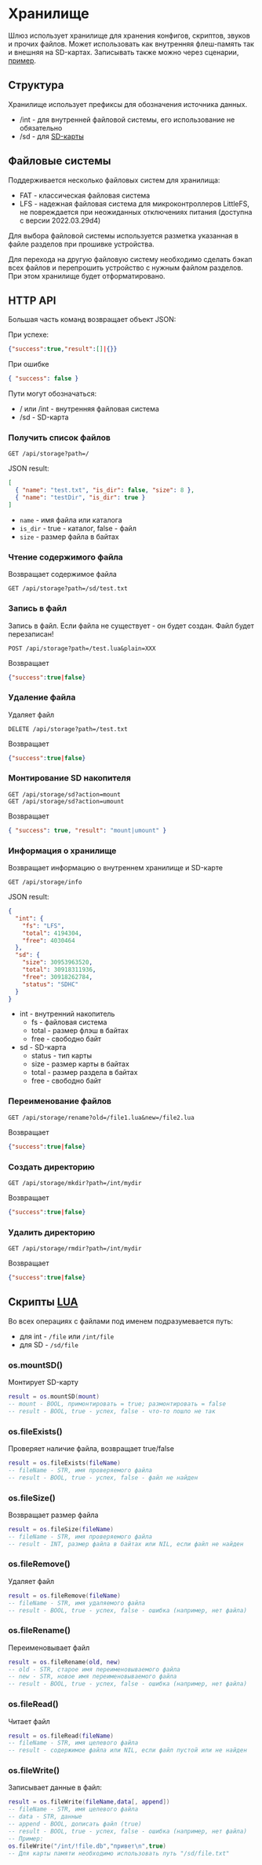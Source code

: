# Хранилище

Шлюз использует хранилище для хранения конфигов, скриптов, звуков и прочих файлов. Может использовать как внутренняя флеш-память так и внешняя на SD-картах. Записывать также можно через сценарии, [пример](https://github.com/slsys/Gateway/blob/master/samples.md#сохранение-значений-в-json-через-lua).

## Структура

Хранилище использует префиксы для обозначения источника данных.

- /int - для внутренней файловой системы, его использование не обязательно
- /sd - для [SD-карты](https://github.com/slsys/Gateway/blob/master/lua_doc/sd.md)

## Файловые системы

Поддерживается несколько файловых систем для хранилища:

- FAT - классическая файловая система
- LFS - надежная файловая система для микроконтроллеров LittleFS, не повреждается при неожиданных отключениях питания (доступна с версии 2022.03.29d4)

Для выбора файловой системы используется разметка указанная в файле разделов при прошивке устройства.

Для перехода на другую файловую систему необходимо сделать бэкап всех файлов и перепрошить устройство с нужным файлом разделов. При этом хранилище будет отформатировано.

## HTTP API

Большая часть команд возвращает объект JSON:

При успехе:

```json
{"success":true,"result":[]|{}}
```

При ошибке

```json
{ "success": false }
```

Пути могут обозначаться:

- / или /int - внутренняя файловая система
- /sd - SD-карта

### Получить список файлов

```http
GET /api/storage?path=/
```

JSON result:

```json
[
  { "name": "test.txt", "is_dir": false, "size": 8 },
  { "name": "testDir", "is_dir": true }
]
```

- `name` - имя файла или каталога
- `is_dir` - true - каталог, false - файл
- `size` - размер файла в байтах

### Чтение содержимого файла

Возвращает содержимое файла

```http
GET /api/storage?path=/sd/test.txt
```

### Запись в файл

Запись в файл. Если файла не существует - он будет создан. Файл будет перезаписан!

```http
POST /api/storage?path=/test.lua&plain=XXX
```

Возвращает

```json
{"success":true|false}
```

### Удаление файла

Удаляет файл

```http
DELETE /api/storage?path=/test.txt
```

Возвращает

```json
{"success":true|false}
```

### Монтирование SD накопителя

```http
GET /api/storage/sd?action=mount
GET /api/storage/sd?action=umount
```

Возвращает

```json
{ "success": true, "result": "mount|umount" }
```

### Информация о хранилище

Возвращает информацию о внутреннем хранилище и SD-карте

```http
GET /api/storage/info
```

JSON result:

```json
{
  "int": {
    "fs": "LFS",
    "total": 4194304,
    "free": 4030464
  },
  "sd": {
    "size": 30953963520,
    "total": 30918311936,
    "free": 30918262784,
    "status": "SDHC"
  }
}
```

- int - внутренний накопитель
  - fs - файловая система
  - total - размер флэш в байтах
  - free - свободно байт
- sd - SD-карта
  - status - тип карты
  - size - размер карты в байтах
  - total - размер раздела в байтах
  - free - свободно байт

### Переименование файлов

```http
GET /api/storage/rename?old=/file1.lua&new=/file2.lua
```

Возвращает

```json
{"success":true|false}
```

### Создать директорию

```http
GET /api/storage/mkdir?path=/int/mydir
```

Возвращает

```json
{"success":true|false}
```

### Удалить директорию

```http
GET /api/storage/rmdir?path=/int/mydir
```

Возвращает

```json
{"success":true|false}
```

## Скрипты [LUA](/lua.md)

Во всех операциях с файлами под именем подразумевается путь:

- для int - `/file` или `/int/file`
- для SD - `/sd/file`

### os.mountSD()

Монтирует SD-карту

```lua
result = os.mountSD(mount)
-- mount - BOOL, примонтировать = true; размонтировать = false
-- result - BOOL, true - успех, false - что-то пошло не так
```

### os.fileExists()

Проверяет наличие файла, возвращает true/false

```lua
result = os.fileExists(fileName)
-- fileName - STR, имя проверяемого файла
-- result - BOOL, true - успех, false - файл не найден
```

### os.fileSize()

Возвращает размер файла

```lua
result = os.fileSize(fileName)
-- fileName - STR, имя проверяемого файла
-- result - INT, размер файла в байтах или NIL, если файл не найден
```

### os.fileRemove()

Удаляет файл

```lua
result = os.fileRemove(fileName)
-- fileName - STR, имя удаляемого файла
-- result - BOOL, true - успех, false - ошибка (например, нет файла)
```

### os.fileRename()

Переименовывает файл

```lua
result = os.fileRename(old, new)
-- old - STR, старое имя переименовываемого файла
-- new - STR, новое имя переименовываемого файла
-- result - BOOL, true - успех, false - ошибка (например, нет файла)
```

### os.fileRead()

Читает файл

```lua
result = os.fileRead(fileName)
-- fileName - STR, имя целевого файла
-- result - содержимое файла или NIL, если файл пустой или не найден
```

### os.fileWrite()

Записывает данные в файл:

```lua
result = os.fileWrite(fileName,data[, append])
-- fileName - STR, имя целевого файла
-- data - STR, данные
-- append - BOOL, дописать файл (true)
-- result - BOOL, true - успех, false - ошибка (например, нет файла)
-- Пример:
os.fileWrite("/int/!file.db","привет\n",true)
-- Для карты памяти необходимо использовать путь "/sd/file.txt"
```
